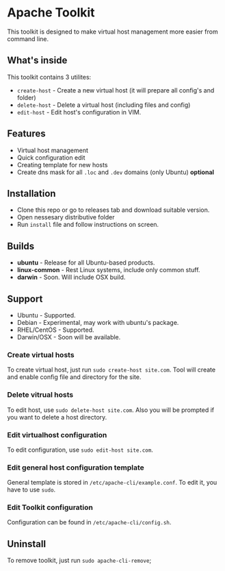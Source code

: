 # Apache Toolkit

This toolkit is designed to make virtual host management more easier from command line.

## What's inside
This toolkit contains 3 utilites:
* `create-host` - Create a new virtual host (it will prepare all config's and folder)
* `delete-host` - Delete a virtual host (including files and config)
* `edit-host` - Edit host's configuration in VIM.

## Features
* Virtual host management
* Quick configuration edit
* Creating template for new hosts
* Create dns mask for all `.loc` and `.dev` domains (only Ubuntu) **optional**

## Installation
* Clone this repo or go to releases tab and download suitable version.
* Open nessesary distributive folder
* Run `install` file and follow instructions on screen.

## Builds
* **ubuntu** - Release for all Ubuntu-based products.
* **linux-common** - Rest Linux systems, include only common stuff.
* **darwin** - Soon. Will include OSX build.

## Support
* Ubuntu      - Supported.
* Debian      - Experimental, may work with ubuntu's package.
* RHEL/CentOS - Supported.
* Darwin/OSX  - Soon will be available. 

### Create virtual hosts
To create virtual host, just run `sudo create-host site.com`.
Tool will create and enable config file and directory for the site.

### Delete vitrual hosts
To edit host, use `sudo delete-host site.com`.
Also you will be prompted if you want to delete a host directory.

### Edit virtualhost configuration
To edit configuration, use `sudo edit-host site.com`.

### Edit general host configuration template
General template is stored in `/etc/apache-cli/example.conf`.
To edit it, you have to use `sudo`.

### Edit Toolkit configuration
Configuration can be found in `/etc/apache-cli/config.sh`.

## Uninstall
To remove toolkit, just run `sudo apache-cli-remove`;
